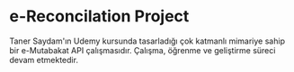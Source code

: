 # e-Reconcilation Project
Taner Saydam'ın Udemy kursunda tasarladığı çok katmanlı mimariye sahip bir e-Mutabakat API çalışmasıdır. Çalışma, öğrenme ve geliştirme süreci devam etmektedir.
